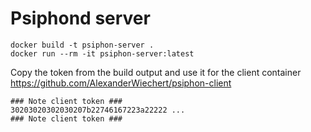 # Psiphond server

```
docker build -t psiphon-server .
docker run --rm -it psiphon-server:latest
```
Copy the token from the build output and use it for the client container https://github.com/AlexanderWiechert/psiphon-client

```
### Note client token ###
30203020302030207b22746167223a22222 ...
### Note client token ###
```